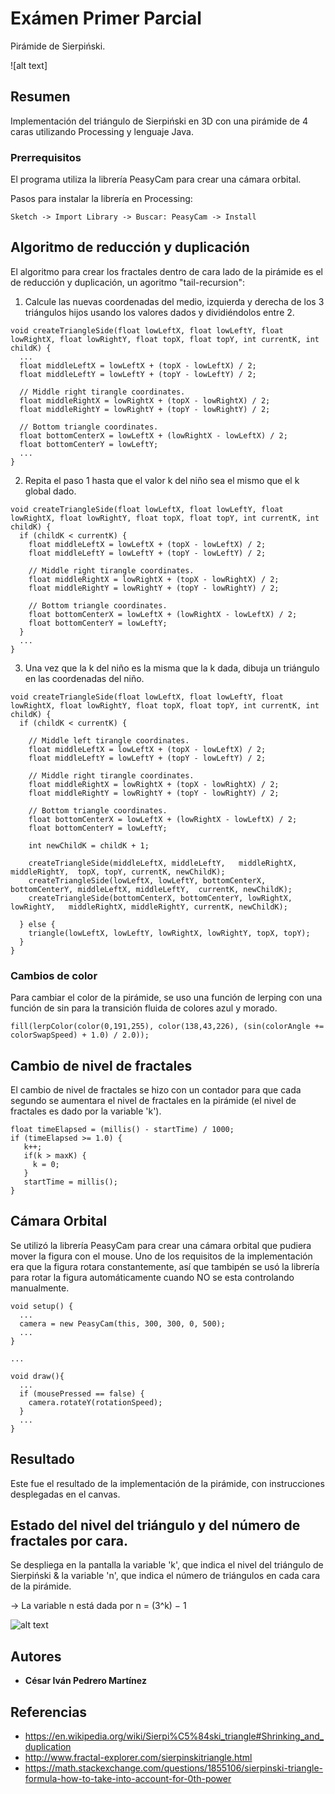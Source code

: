 # Exámen Primer Parcial

Pirámide de Sierpiński.

![alt text]

## Resumen

Implementación del triángulo de Sierpiński en 3D con una pirámide de 4 caras utilizando Processing y lenguaje Java.


### Prerrequisitos

El programa utiliza la librería PeasyCam para crear una cámara orbital. 

Pasos para instalar la librería en Processing:

```
Sketch -> Import Library -> Buscar: PeasyCam -> Install
```

## Algoritmo de reducción y duplicación

El algoritmo para crear los fractales dentro de cara lado de la pirámide es el de reducción y duplicación, un agoritmo "tail-recursion":

1. Calcule las nuevas coordenadas del medio, izquierda y derecha de los 3 triángulos hijos usando los valores dados y dividiéndolos entre 2.
```
void createTriangleSide(float lowLeftX, float lowLeftY, float lowRightX, float lowRightY, float topX, float topY, int currentK, int childK) {
  ...
  float middleLeftX = lowLeftX + (topX - lowLeftX) / 2; 
  float middleLeftY = lowLeftY + (topY - lowLeftY) / 2;

  // Middle right tirangle coordinates.
  float middleRightX = lowRightX + (topX - lowRightX) / 2; 
  float middleRightY = lowRightY + (topY - lowRightY) / 2;

  // Bottom triangle coordinates.
  float bottomCenterX = lowLeftX + (lowRightX - lowLeftX) / 2;
  float bottomCenterY = lowLeftY;
  ...
}
```

2. Repita el paso 1 hasta que el valor k del niño sea el mismo que el k global dado.
```
void createTriangleSide(float lowLeftX, float lowLeftY, float lowRightX, float lowRightY, float topX, float topY, int currentK, int childK) {
  if (childK < currentK) {
    float middleLeftX = lowLeftX + (topX - lowLeftX) / 2; 
    float middleLeftY = lowLeftY + (topY - lowLeftY) / 2;

    // Middle right tirangle coordinates.
    float middleRightX = lowRightX + (topX - lowRightX) / 2; 
    float middleRightY = lowRightY + (topY - lowRightY) / 2;

    // Bottom triangle coordinates.
    float bottomCenterX = lowLeftX + (lowRightX - lowLeftX) / 2;
    float bottomCenterY = lowLeftY;
  }
  ...
}
```

3. Una vez que la k del niño es la misma que la k dada, dibuja un triángulo en las coordenadas del niño.
```
void createTriangleSide(float lowLeftX, float lowLeftY, float lowRightX, float lowRightY, float topX, float topY, int currentK, int childK) {
  if (childK < currentK) {
  
    // Middle left tirangle coordinates.
    float middleLeftX = lowLeftX + (topX - lowLeftX) / 2; 
    float middleLeftY = lowLeftY + (topY - lowLeftY) / 2;
    
    // Middle right tirangle coordinates.
    float middleRightX = lowRightX + (topX - lowRightX) / 2; 
    float middleRightY = lowRightY + (topY - lowRightY) / 2;

    // Bottom triangle coordinates.
    float bottomCenterX = lowLeftX + (lowRightX - lowLeftX) / 2;
    float bottomCenterY = lowLeftY;

    int newChildK = childK + 1;
    
    createTriangleSide(middleLeftX, middleLeftY,   middleRightX, middleRightY,  topX, topY, currentK, newChildK);
    createTriangleSide(lowLeftX, lowLeftY, bottomCenterX, bottomCenterY, middleLeftX, middleLeftY,  currentK, newChildK);
    createTriangleSide(bottomCenterX, bottomCenterY, lowRightX, lowRightY,   middleRightX, middleRightY, currentK, newChildK);
    
  } else {
    triangle(lowLeftX, lowLeftY, lowRightX, lowRightY, topX, topY);
  }
}
```

### Cambios de color

Para cambiar el color de la pirámide, se uso una función de lerping con una función de sin 
para la transición fluida de colores azul y morado. 

```
fill(lerpColor(color(0,191,255), color(138,43,226), (sin(colorAngle += colorSwapSpeed) + 1.0) / 2.0));
```

## Cambio de nivel de fractales

El cambio de nivel de fractales se hizo con un contador para que cada segundo 
se aumentara el nivel de fractales en la pirámide (el nivel de fractales es dado por 
la variable 'k').

```
float timeElapsed = (millis() - startTime) / 1000;
if (timeElapsed >= 1.0) {
   k++;
   if(k > maxK) {
     k = 0;
   }
   startTime = millis();
}
```

## Cámara Orbital

Se utilizó la librería PeasyCam para crear una cámara orbital que pudiera mover la figura con el mouse.
Uno de los requisitos de la implementación era que la figura rotara constantemente, así que tambipén se usó la 
librería para rotar la figura automáticamente cuando NO se esta controlando manualmente.

```
void setup() {
  ...
  camera = new PeasyCam(this, 300, 300, 0, 500);
  ...
}

...

void draw(){
  ...
  if (mousePressed == false) {
    camera.rotateY(rotationSpeed);
  }
  ...
}
```

## Resultado

Este fue el resultado de la implementación de la pirámide, con instrucciones desplegadas en el canvas.



## Estado del nivel del triángulo y del número de fractales por cara.

Se despliega en la pantalla la variable 'k', que indica el nivel del triángulo de Sierpiński & la variable 'n', que indica 
el número de triángulos en cada cara de la pirámide.

-> La variable n está dada por n = (3^k) − 1

![alt text](https://i.stack.imgur.com/7bx9C.png)

## Autores

* **César Iván Pedrero Martínez**


## Referencias

* https://en.wikipedia.org/wiki/Sierpi%C5%84ski_triangle#Shrinking_and_duplication
* http://www.fractal-explorer.com/sierpinskitriangle.html
* https://math.stackexchange.com/questions/1855106/sierpinski-triangle-formula-how-to-take-into-account-for-0th-power

